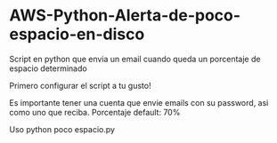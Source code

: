 # AWS-Python-Alerta-de-poco-espacio-en-disco
Script en python que envia un email cuando queda un porcentaje de espacio determinado

Primero configurar el script a tu gusto!

Es importante tener una cuenta que envie emails con su password, asi como uno que reciba.
Porcentaje default: 70%

Uso
python poco espacio.py
